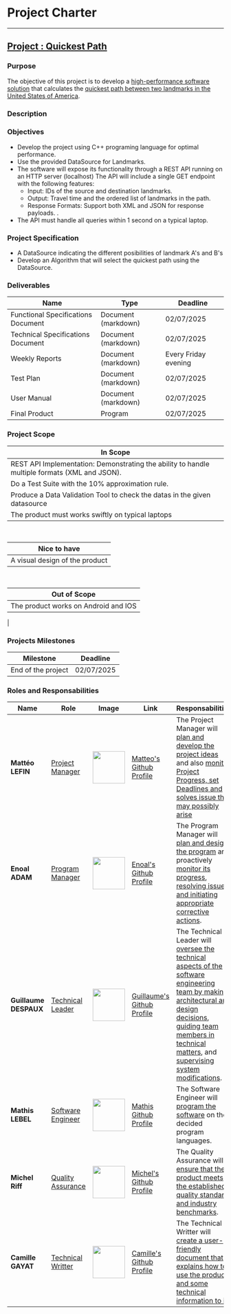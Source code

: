# Project Charter

---

## <u>Project : Quickest Path</u> 

### Purpose

The objective of this project is to develop a <u>high-performance software solution</u> that calculates the <u>quickest path between two landmarks in the United States of America</u>.

### Description


### Objectives

- Develop the project using C++ programing language for optimal performance.
- Use the provided DataSource for Landmarks.
- The software will expose its functionality through a REST API running on an HTTP server (localhost) The API will include a single GET endpoint with the following features: 
    - Input: IDs of the source and destination landmarks. 
    - Output: Travel time and the ordered list of landmarks in the path. 
    - Response Formats: Support both XML and JSON for response payloads. . 
- The API must handle all queries within 1 second on a typical laptop.

### Project Specification

- A DataSource indicating the different posibilities of landmark A's and B's
- Develop an Algorithm that will select the quickest path using the DataSource.


### Deliverables

| Name                               | Type                | Deadline     |
| ---------------------------------- | ------------------- | ------------ |
| Functional Specifications Document | Document (markdown) | 02/07/2025   |
| Technical Specifications Document  | Document (markdown) | 02/07/2025   |
| Weekly Reports                     | Document (markdown) | Every Friday evening |
| Test Plan                          | Document (markdown) | 02/07/2025   |
| User Manual                        | Document (markdown) | 02/07/2025
| Final Product                      | Program             | 02/07/2025   |

### Project Scope

| In Scope                         |
| -------------------------------- |
|REST API Implementation: Demonstrating the ability to handle multiple formats (XML and JSON). |
|Do a Test Suite with the 10% approximation rule. |
|Produce a Data Validation Tool to check the datas in the given datasource|
The product must works swiftly on typical laptops |

<br>

| Nice to have                            |
| --------------------------------------- |
| A visual design of the product          |

<br>

| Out of Scope                            |
| --------------------------------------- |
| The product works on Android and IOS    |
| 

### Projects Milestones

| Milestone                | Deadline  |
| ------------------------ | --------- |
| End of the project       | 02/07/2025|

### Roles and Responsabilities

| Name                      | Role                     | Image                                                                           | Link                                                           | Responsabilities                                                                                                                                                                                                              |
| ------------------------- | ------------------------ | ------------------------------------------------------------------------------- | -------------------------------------------------------------- | ----------------------------------------------------------------------------------------------------------------------------------------------------------------------------------------------------------------------------- |
| **Mattéo LEFIN**          | <u>Project Manager</u>   | [<img src="https://avatars.githubusercontent.com/u/146164921?v=4" width="75px">](https://github.com/Mattstar64)  | [Matteo\'s Github Profile](https://github.com/Mattstar64)      | The Project Manager will <u>plan and develop the project ideas</u> and also <u>monitor Project Progress, set Deadlines and solves issue that may possibly arise</u>                                                           |
| **Enoal ADAM**           | <u>Program Manager</u>   | [<img src="https://avatars.githubusercontent.com/u/182214526?s=64&v=4" width="75px">](https://github.com/EnoGame29) | [Enoal's Github Profile](https://github.com/EnoGame29)       | The Program Manager will <u>plan and design the program</u> and proactively <u>monitor its progress</u>, <u>resolving issues and initiating appropriate corrective actions</u>.                                      |
| **Guillaume DESPAUX**           | <u>Technical Leader</u>         | [<img src="https://avatars.githubusercontent.com/u/146001117?s=64&v=4" width="75px">](https://github.com/GuillaumeDespaux)   | [Guillaume's Github Profile](https://github.com/GuillaumeDespaux)      | The Technical Leader will <u>oversee the technical aspects of the software engineering team by making architectural and design decisions</u>, <u>guiding team members in technical matters</u>, and <u>supervising system modifications</u>. |
| **Mathis LEBEL** | <u>Software Engineer</u> | [<img src="https://avatars.githubusercontent.com/u/145991354?v=4" width="75px"> ](https://github.com/mathislebel)  | [Mathis Github Profile](https://github.com/mathislebel)       | The Software Engineer will <u>program the software</u> on the decided program languages.|
| **Michel Riff**         | <u>Quality Assurance</u> | [<img src="https://avatars.githubusercontent.com/u/146001004?s=64&v=4" width="75px">](https://github.com/MichelRiff)  | [Michel's Github Profile](https://github.com/MichelRiff)    | The Quality Assurance will <u>ensure that the product meets the established quality standard and industry benchmarks</u>.|
| **Camille GAYAT**      | <u>Technical Writter</u> | [<img src="https://avatars.githubusercontent.com/u/145991254?v=4" width="75px">](https://github.com/CamilleGayat)  | [Camille's Github Profile](https://github.com/CamilleGayat)     | The Technical Writter will <u>create a user-friendly document that explains how to use the product and some technical information to it</u>.                                                                                                                 |